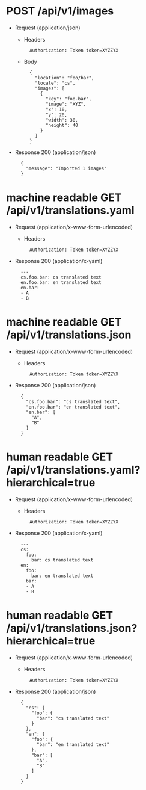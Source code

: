 # POST /api/v1/images

+ Request (application/json)

    + Headers

            Authorization: Token token=XYZZYX

    + Body

            {
              "location": "foo/bar",
              "locale": "cs",
              "images": [
                {
                  "key": "foo.bar",
                  "image": "XYZ",
                  "x": 10,
                  "y": 20,
                  "width": 30,
                  "height": 40
                }
              ]
            }

+ Response 200 (application/json)

        {
          "message": "Imported 1 images"
        }

# machine readable GET /api/v1/translations.yaml

+ Request (application/x-www-form-urlencoded)

    + Headers

            Authorization: Token token=XYZZYX

+ Response 200 (application/x-yaml)

        ---
        cs.foo.bar: cs translated text
        en.foo.bar: en translated text
        en.bar:
        - A
        - B



# machine readable GET /api/v1/translations.json

+ Request (application/x-www-form-urlencoded)

    + Headers

            Authorization: Token token=XYZZYX

+ Response 200 (application/json)

        {
          "cs.foo.bar": "cs translated text",
          "en.foo.bar": "en translated text",
          "en.bar": [
            "A",
            "B"
          ]
        }

# human readable GET /api/v1/translations.yaml?hierarchical=true

+ Request (application/x-www-form-urlencoded)

    + Headers

            Authorization: Token token=XYZZYX

+ Response 200 (application/x-yaml)

        ---
        cs:
          foo:
            bar: cs translated text
        en:
          foo:
            bar: en translated text
          bar:
          - A
          - B



# human readable GET /api/v1/translations.json?hierarchical=true

+ Request (application/x-www-form-urlencoded)

    + Headers

            Authorization: Token token=XYZZYX

+ Response 200 (application/json)

        {
          "cs": {
            "foo": {
              "bar": "cs translated text"
            }
          },
          "en": {
            "foo": {
              "bar": "en translated text"
            },
            "bar": [
              "A",
              "B"
            ]
          }
        }


